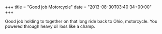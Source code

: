 +++
title = "Good job Motorcycle"
date = "2013-08-30T03:40:34+00:00"
+++

Good job holding to together on that long ride back to Ohio, motorcycle. You powered through heavy oil loss like a champ.
			